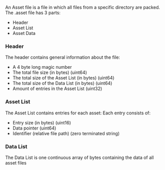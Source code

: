 An Asset file is a file in which all files from a specific directory are packed.
The .asset file has 3 parts:
- Header
- Asset List
- Asset Data

### Header
The header contains general information about the file:
- A 4 byte long magic number
- The total file size (in bytes) (uint64)
- The total size of the Asset List (in bytes) (uint64)
- The total size of the Data List (in bytes) (uint64)
- Amount of entries in the Asset List (uint32)

### Asset List
The Asset List contains entries for each asset:
Each entry consists of:
- Entry size (in bytes) (uint16)
- Data pointer (uint64)
- Identifier (relative file path) (zero terminated string)

### Data List
The Data List is one continuous array of bytes containing the data of all asset files
